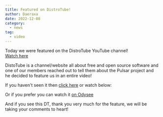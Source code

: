 ```yaml
---
title: Featured on DistroTube!
author: Daeraxa
date: 2022-12-08
category:
  - news
tag:
  - video
---
```


Today we were featured on the DistroTube YouTube channel!  
[Watch here](https://www.youtube.com/watch?v=WA1c_S6Zsu4)

<!-- more -->

DistoTube is a channel/website all about free and open source software and one
of our members reached out to tell them about the Pulsar project and he decided
to feature us in an entire video!

If you haven't seen it then [click here](https://www.youtube.com/watch?v=WA1c_S6Zsu4)
or watch below:

<YouTube id="WA1c_S6Zsu4" />

Or if you prefer you can watch it [on Odysee](https://odysee.com/@DistroTube:2/announcing-the-pulsar-text-editor:7)

And if you see this DT, thank you very much for the feature, we will be taking
your comments to heart!
